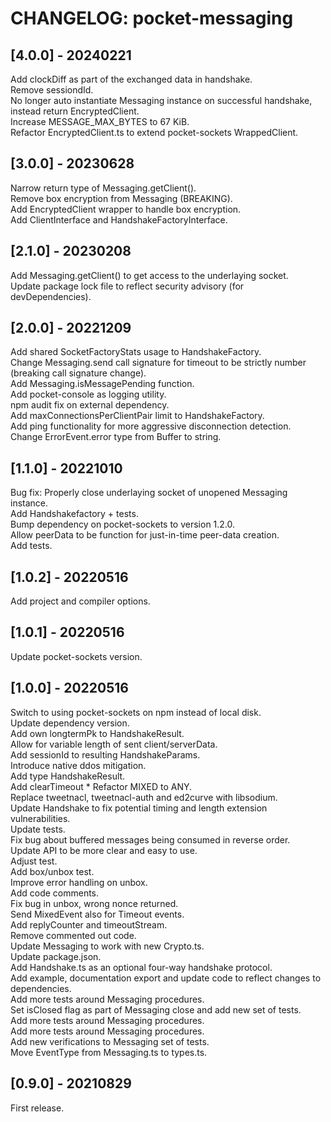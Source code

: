 # CHANGELOG: pocket-messaging

## [4.0.0] - 20240221
Add clockDiff as part of the exchanged data in handshake.  
Remove sessiondId.  
No longer auto instantiate Messaging instance on successful handshake, instead return EncryptedClient.  
Increase MESSAGE\_MAX\_BYTES to 67 KiB.  
Refactor EncryptedClient.ts to extend pocket-sockets WrappedClient.  

## [3.0.0] - 20230628
Narrow return type of Messaging.getClient().  
Remove box encryption from Messaging (BREAKING).  
Add EncryptedClient wrapper to handle box encryption.  
Add ClientInterface and HandshakeFactoryInterface.  

## [2.1.0] - 20230208
Add Messaging.getClient() to get access to the underlaying socket.  
Update package lock file to reflect security advisory (for devDependencies).  

## [2.0.0] - 20221209
Add shared SocketFactoryStats usage to HandshakeFactory.  
Change Messaging.send call signature for timeout to be strictly number (breaking call signature change).  
Add Messaging.isMessagePending function.  
Add pocket-console as logging utility.  
npm audit fix on external dependency.  
Add maxConnectionsPerClientPair limit to HandshakeFactory.  
Add ping functionality for more aggressive disconnection detection.  
Change ErrorEvent.error type from Buffer to string.  

## [1.1.0] - 20221010
Bug fix: Properly close underlaying socket of unopened Messaging instance.  
Add Handshakefactory + tests.  
Bump dependency on pocket-sockets to version 1.2.0.  
Allow peerData to be function for just-in-time peer-data creation.  
Add tests.  

## [1.0.2] - 20220516
Add project and compiler options.  

## [1.0.1] - 20220516
Update pocket-sockets version.  

## [1.0.0] - 20220516
Switch to using pocket-sockets on npm instead of local disk.  
Update dependency version.  
Add own longtermPk to HandshakeResult.  
Allow for variable length of sent client/serverData.  
Add sessionId to resulting HandshakeParams.  
Introduce native ddos mitigation.  
Add type HandshakeResult.  
Add clearTimeout * Refactor MIXED to ANY.  
Replace tweetnacl, tweetnacl-auth and ed2curve with libsodium.  
Update Handshake to fix potential timing and length extension vulnerabilities.  
Update tests.  
Fix bug about buffered messages being consumed in reverse order.  
Update API to be more clear and easy to use.  
Adjust test.  
Add box/unbox test.  
Improve error handling on unbox.  
Add code comments.  
Fix bug in unbox, wrong nonce returned.  
Send MixedEvent also for Timeout events.  
Add replyCounter and timeoutStream.  
Remove commented out code.  
Update Messaging to work with new Crypto.ts.  
Update package.json.  
Add Handshake.ts as an optional four-way handshake protocol.  
Add example, documentation export and update code to reflect changes to dependencies.  
Add more tests around Messaging procedures.  
Set isClosed flag as part of Messaging close and add new set of tests.  
Add more tests around Messaging procedures.  
Add more tests around Messaging procedures.  
Add new verifications to Messaging set of tests.  
Move EventType from Messaging.ts to types.ts.  

## [0.9.0] - 20210829
First release.
